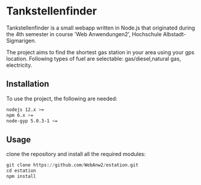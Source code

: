 # Tankstellenfinder

Tankstellenfinder is a small webapp written in Node.js that originated during the 4th semester in course 'Web Anwendungen2', Hochschule Albstadt-Sigmarigen.

The project aims to find the shortest gas station in your area using your gps location. Following types of fuel are selectable: gas/diesel,natural gas, electricity.
## Installation

To use the project, the following are needed:

```bash
nodejs 12.x >=
npm 6.x >=
node-gyp 5.0.3-1 <=
```

## Usage
clone the repository and install all the required modules:
```python
git clone https://github.com/WebAnw2/estation.git
cd estation
npm install
```
